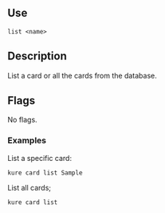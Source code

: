 ## Use 

`list <name>`

## Description

List a card or all the cards from the database.

## Flags

No flags.

### Examples

List a specific card:
```
kure card list Sample
```

List all cards;
```
kure card list
```